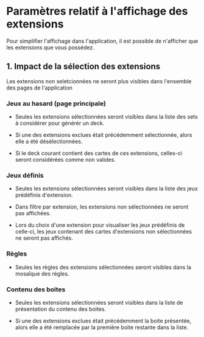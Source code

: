 # Paramètres relatif à l'affichage des extensions

Pour simplifier l'affichage dans l'application, il est possible de n'afficher que les extensions que vous possédez.


## 1. Impact de la sélection des extensions

Les extensions non seletcionnées ne seront plus visibles dans l'ensemble des pages de l'application
### Jeux au hasard (page principale)
- Seules les extensions sélectionnées seront visibles dans la liste des sets à considérer pour générér un deck.

- Si une des extensions exclues était précédemment sélectionnée, alors elle a été désélectionnées.

- Si le deck courant contient des cartes de ces extensions, celles-ci seront considérées comme non valides.

### Jeux définis
- Seules les extensions sélectionnées seront visibles dans la liste des jeux prédéfinis d'extension.

- Dans filtre par extension, les extensions non sélectionnées ne seront pas affichées.

- Lors du choix d'une extension pour visualiser les jeux prédéfinis de celle-ci, les jeux contenant des cartes d'extensions non sélectionnées ne seront pas affichés.

### Règles
- Seules les règles des extensions sélectionnées seront visibles dans la mosaîque des règles.

### Contenu des boites
- Seules les extensions sélectionnées seront visibles dans la liste de présentation du contenu des boites.

- Si une des extensions exclues était précédemment la boite présentée, alors elle a été remplacée par la première boite restante dans la liste.
